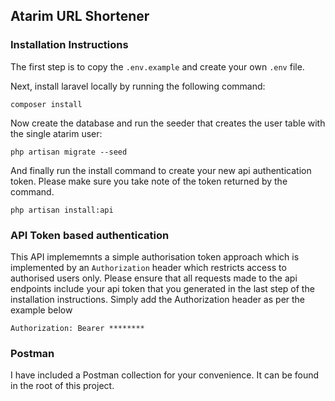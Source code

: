 ## Atarim URL Shortener


### Installation Instructions

The first step is to copy the `.env.example` and create your own `.env` file.

Next, install laravel locally by running the following command:
```
composer install
```
Now create the database and run the seeder that creates the user table with the single atarim user:
```
php artisan migrate --seed
```
And finally run the install command to create your new api authentication token.  Please make sure you take note of the token returned by the command.
```
php artisan install:api
```
### API Token based authentication
This API implememnts a simple authorisation token approach which is implemented by an `Authorization` header which restricts access to authorised users only.  Please ensure that all requests made to the api endpoints include your api token that you generated in the last step of the installation instructions.  Simply add the Authorization header as per the example below
```
Authorization: Bearer ********
```

### Postman
I have included a Postman collection for your convenience. It can be found in the root of this project.

